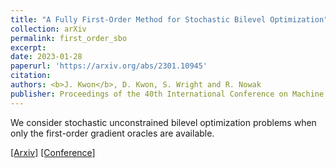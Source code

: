 ```yaml
---
title: "A Fully First-Order Method for Stochastic Bilevel Optimization"
collection: arXiv
permalink: first_order_sbo
excerpt: 
date: 2023-01-28
paperurl: 'https://arxiv.org/abs/2301.10945'
citation: 
authors: <b>J. Kwon</b>, D. Kwon, S. Wright and R. Nowak
publisher: Proceedings of the 40th International Conference on Machine Learning (ICML) 2023 (Oral Presentation)
---
```


We consider stochastic unconstrained bilevel optimization problems when only the first-order gradient oracles are available. 

[[Arxiv]](https://arxiv.org/abs/2301.10945)
[[Conference]](https://proceedings.mlr.press/v202/kwon23c.html)
